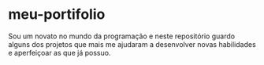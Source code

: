 # meu-portifolio
Sou um novato no mundo da programação e neste repositório guardo alguns dos projetos que mais me ajudaram a desenvolver novas habilidades e aperfeiçoar as que já possuo.
